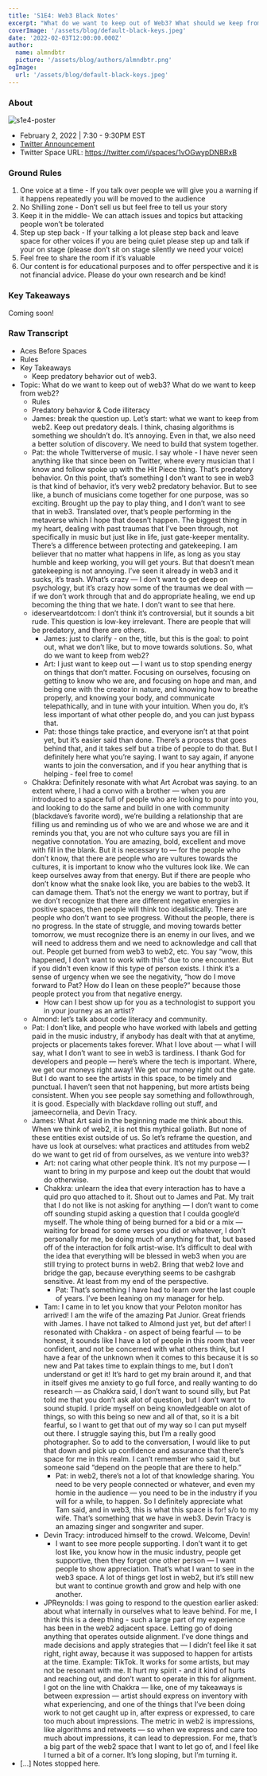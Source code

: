 ```yaml
---
title: 'S1E4: Web3 Black Notes'
excerpt: "What do we want to keep out of Web3? What should we keep from Web2?"
coverImage: '/assets/blog/default-black-keys.jpeg'
date: '2022-02-03T12:00:00.000Z'
author:
  name: almndbtr
  picture: '/assets/blog/authors/almndbtr.png'
ogImage:
  url: '/assets/blog/default-black-keys.jpeg'
---
```


### About

![s1e4-poster](https://user-images.githubusercontent.com/78528185/152287519-5b96ed1f-1ca2-49b0-b66e-92fe3af03c18.jpeg)

* February 2, 2022 | 7:30 - 9:30PM EST
* [Twitter Announcement](https://twitter.com/iampatjunior/status/1488568241421234178?s=20&t=wZ2vIxO9bf7_2Iwc_wDkBA)
* Twitter Space URL: https://twitter.com/i/spaces/1vOGwypDNBRxB

### Ground Rules

1. One voice at a time - If you talk over people we will give you a warning if it happens repeatedly you will be moved to the audience
1. No Shilling zone - Don’t sell us but feel free to tell us your story
1. Keep it in the middle- We can attach issues and topics but attacking people won’t be tolerated
1. Step up step back - If your talking a lot please step back and leave space for other voices if you are being quiet please step up and talk if your on stage (please don’t sit on stage silently we need your voice)
1. Feel free to share the room if it’s valuable
1. Our content is for educational purposes and to offer perspective and it is not financial advice. Please do your own research and be kind!

### Key Takeaways

Coming soon!

### Raw Transcript

- Aces Before Spaces
- Rules
- Key Takeaways
    - Keep predatory behavior out of web3.
- Topic: What do we want to keep out of web3? What do we want to keep from web2?
    - Rules
    - Predatory behavior & Code illiteracy
    - James: break the question up. Let’s start: what we want to keep from web2. Keep out predatory deals. I think, chasing algorithms is something we shouldn’t do. It’s annoying. Even in that, we also need a better solution of discovery. We need to build that system together.
    - Pat: the whole Twitterverse of music. I say whole - I have never seen anything like that since been on Twitter, where every musician that I know and follow spoke up with the Hit Piece thing. That’s predatory behavior. On this point, that’s something I don’t want to see in web3 is that kind of behavior, it’s very web2 predatory behavior. But to see like, a bunch of musicians come together for one purpose, was so exciting. Brought up the pay to play thing, and I don’t want to see that in web3. Translated over, that’s people performing in the metaverse which I hope that doesn’t happen. The biggest thing in my heart, dealing with past traumas that I’ve been through, not specifically in music but just like in life, just gate-keeper mentality. There’s a difference between protecting and gatekeeping. I am believer that no matter what happens in life, as long as you stay humble and keep working, you will get yours. But that doesn’t mean gatekeeping is not annoying. I’ve seen it already in web3 and it sucks, it’s trash. What’s crazy — I don’t want to get deep on psychology, but it’s crazy how some of the traumas we deal with — if we don’t work through that and do appropriate healing, we end up becoming the thing that we hate. I don’t want to see that here.
    - ideserveartdotcom: I don’t think it’s controversial, but it sounds a bit rude. This question is low-key irrelevant. There are people that will be predatory, and there are others.
        - James: just to clarify - on the, title, but this is the goal: to point out, what we don’t like, but to move towards solutions. So, what do we want to keep from web2?
        - Art: I just want to keep out — I want us to stop spending energy on things that don’t matter. Focusing on ourselves, focusing on getting to know who we are, and focusing on hope and man, and being one with the creator in nature, and knowing how to breathe properly, and knowing your body, and communicate telepathically, and in tune with your intuition. When you do, it’s less important of what other people do, and you can just bypass that.
        - Pat: those things take practice, and everyone isn’t at that point yet, but it’s easier said than done. There’s a process that goes behind that, and it takes self but a tribe of people to do that. But I definitely here what you’re saying. I want to say again, if anyone wants to join the conversation, and if you hear anything that is helping - feel free to come!
    - Chakkra: Definitely resonate with what Art Acrobat was saying. to an extent where, I had a convo with a brother — when you are introduced to a space full of people who are looking to pour into you, and looking to do the same and build in one with community (blackdave’s favorite word), we’re building a relationship that are filling us and reminding us of who we are and whose we are and it reminds you that, you are not who culture says you are fill in negative connotation. You are amazing, bold, excellent and move with fill in the blank. But it is necessary to — for the people who don’t know, that there are people who are vultures towards the cultures, it is important to know who the vultures look like. We can keep ourselves away from that energy. But if there are people who don’t know what the snake look like, you are babies to the web3. It can damage them. That’s not the energy we want to portray, but if we don’t recognize that there are different negative energies in positive spaces, then people will think too idealistically. There are people who don’t want to see progress. Without the people, there is no progress. In the state of struggle, and moving towards better tomorrow, we must recognize there is an enemy in our lives, and we will need to address them and we need to acknowledge and call that out. People get burned from web3 to web2, etc. You say “wow, this happened, I don’t want to work with this” due to one encounter. But if you didn’t even know if this type of person exists. I think it’s a sense of urgency when we see the negativity, “how do I move forward to Pat? How do I lean on these people?” because those people protect you from that negative energy.
        - How can I best show up for you as a technologist to support you in your journey as an artist?
    - Almond: let’s talk about code literacy and community.
    - Pat: I don’t like, and people who have worked with labels and getting paid in the music industry, if anybody has dealt with that at anytime, projects or placements takes forever. What I love about — what I will say, what I don’t want to see in web3 is tardiness. I thank God for developers and people — here’s where the tech is important. Where, we get our moneys right away! We get our money right out the gate. But I do want to see the artists in this space, to be timely and punctual. I haven’t seen that not happening, but more artists being consistent. When you see people say something and followthrough, it is good. Especially with blackdave rolling out stuff, and jameecornelia, and Devin Tracy.
    - James: What Art said in the beginning made me think about this. When we think of web2, it is not this mythical goliath. But none of these entities exist outside of us. So let’s reframe the question, and have us look at ourselves: what practices and attitudes from web2 do we want to get rid of from ourselves, as we venture into web3?
        - Art: not caring what other people think. It’s not my purpose — I want to bring in my purpose and keep out the doubt that would do otherwise.
        - Chakkra: unlearn the idea that every interaction has to have a quid pro quo attached to it. Shout out to James and Pat. My trait that I do not like is not asking for anything — I don’t want to come off sounding stupid asking a question that I coulda google’d myself. The whole thing of being burned for a bid or a mix — waiting for bread for some verses you did or whatever, I don’t personally for me, be doing much of anything for that, but based off of the interaction for folk artist-wise. It’s difficult to deal with the idea that everything will be blessed in web3 when you are still trying to protect burns in web2. Bring that web2 love and bridge the gap, because everything seems to be cashgrab sensitive. At least from my end of the perspective.
            - Pat: That’s something I have had to learn over the last couple of years. I’ve been leaning on my manager for help.
        - Tam: I came in to let you know that your Peloton monitor has arrived! I am the wife of the amazing Pat Junior. Great friends with James. I have not talked to Almond just yet, but def after! I resonated with Chakkra - on aspect of being fearful — to be honest, it sounds like I have a lot of people in this room that veer confident, and not be concerned with what others think, but I have a fear of the unknown when it comes to this because it is so new and Pat takes time to explain things to me, but I don’t understand or get it! It’s hard to get my brain around it, and that in itself gives me anxiety to go full force, and really wanting to do research — as Chakkra said, I don’t want to sound silly, but Pat told me that you don’t ask alot of question, but I don’t want to sound stupid. I pride myself on being knowledgeable on alot of things, so with this being so new and all of that, so it is a bit fearful, so I want to get that out of my way so I can put myself out there. I struggle saying this, but I’m a really good photographer. So to add to the conversation, I would like to put that down and pick up confidence and assurance that there’s space for me in this realm. I can’t remember who said it, but someone said “depend on the people that are there to help.”
            - Pat: in web2, there’s not a lot of that knowledge sharing. You need to be very people connected or whatever, and even my homie in the audience — you need to be in the industry if you will for a while, to happen. So I definitely appreciate what Tam said, and in web3, this is what this space is for! s/o to my wife. That’s something that we have in web3. Devin Tracy is an amazing singer and songwriter and super.
        - Devin Tracy: introduced himself to the crowd. Welcome, Devin!
            - I want to see more people supporting. I don’t want it to get lost like, you know how in the music industry, people get supportive, then they forget one other person — I want people to show appreciation. That’s what I want to see in the web3 space. A lot of things get lost in web2, but it’s still new but want to continue growth and grow and help with one another.
        - JPReynolds: I was going to respond to the question earlier asked: about what internally in ourselves what to leave behind. For me, I think this is a deep thing - such a large part of my experience has been in the web2 adjacent space. Letting go of doing anything that operates outside alignment. I’ve done things and made decisions and apply strategies that — I didn’t feel like it sat right, right away, because it was supposed to happen for artists at the time. Example: TikTok. It works for some artists, but may not be resonant with me. It hurt my spirit - and it kind of hurts and reaching out, and don’t want to operate in this for alignment. I got on the line with Chakkra — like, one of my takeaways is between expression — artist should express on inventory with what experiencing, and one of the things that I’ve been doing work to not get caught up in, after express or expressed, to care too much about impressions. The metric in web2 is impressions, like algorithms and retweets — so when we express and care too much about impressions, it can lead to depression. For me, that’s a big part of the web2 space that I want to let go of, and I feel like I turned a bit of a corner. It’s long sloping, but I’m turning it.
- [...] Notes stopped here.
